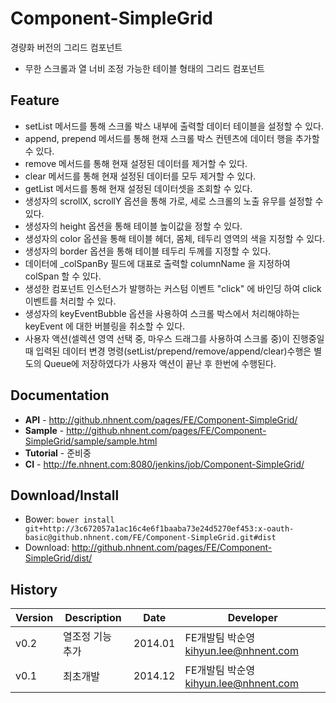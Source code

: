 Component-SimpleGrid
======================
경량화 버전의 그리드 컴포넌트<br>
* 무한 스크롤과 열 너비 조정 가능한 테이블 형태의 그리드 컴포넌트

## Feature
* setList 메서드를 통해 스크롤 박스 내부에 출력할 데이터 테이블을 설정할 수 있다.
* append, prepend 메서드를 통해 현재 스크롤 박스 컨텐츠에 데이터 행을 추가할 수 있다.
* remove 메서드를 통해 현재 설정된 데이터를 제거할 수 있다.
* clear 메서드를 통해 현재 설정된 데이터를 모두 제거할 수 있다.
* getList 메서드를 통해 현재 설정된 데이터셋을 조회할 수 있다.
* 생성자의 scrollX, scrollY 옵션을 통해 가로, 세로 스크롤의 노출 유무를 설정할 수 있다.
* 생성자의 height 옵션을 통해 테이블 높이값을 정할 수 있다.
* 생성자의 color 옵션을 통해 테이블 헤더, 몸체, 테두리 영역의 색을 지정할 수 있다.
* 생성자의 border 옵션을 통해 테이블 테두리 두께를 지정할 수 있다.
* 데이터에 _colSpanBy 필드에 대표로 출력할 columnName 을 지정하여 colSpan 할 수 있다.
* 생성한 컴포넌트 인스턴스가 발행하는 커스텀 이벤트 "click" 에 바인딩 하여 click 이벤트를 처리할 수 있다.
* 생성자의 keyEventBubble 옵션을 사용하여 스크롤 박스에서 처리해야하는 keyEvent 에 대한 버블링을 취소할 수 있다.
* 사용자 액션(셀렉션 영역 선택 중, 마우스 드래그를 사용하여 스크롤 중)이
진행중일 때 입력된 데이터 변경 명령(setList/prepend/remove/append/clear)수행은 별도의 Queue에 저장하였다가
사용자 액션이 끝난 후 한번에 수행된다.

## Documentation
* **API** - http://github.nhnent.com/pages/FE/Component-SimpleGrid/
* **Sample** - http://github.nhnent.com/pages/FE/Component-SimpleGrid/sample/sample.html
* **Tutorial** - 준비중
* **CI** - http://fe.nhnent.com:8080/jenkins/job/Component-SimpleGrid/

## Download/Install
* Bower: `bower install git+http://3c672057a1ac16c4e6f1baaba73e24d5270ef453:x-oauth-basic@github.nhnent.com/FE/Component-SimpleGrid.git#dist`
* Download: <http://github.nhnent.com/pages/FE/Component-SimpleGrid/dist/>


## History
| Version | Description | Date | Developer |
| ---- | ---- | ---- | ---- |
| v0.2 | 열조정 기능 추가 | 2014.01 | FE개발팀 박순영 <kihyun.lee@nhnent.com> |
| v0.1 | 최초개발 | 2014.12 | FE개발팀 박순영 <kihyun.lee@nhnent.com> |



